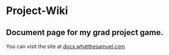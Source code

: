# Project-Wiki

## Document page for my grad project game.

You can visit the site at [docs.whatthesamuel.com](docs.whatthesamuel.com)
